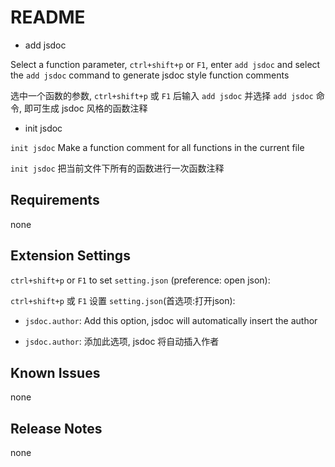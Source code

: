 # README

*  add jsdoc

Select a function parameter, `ctrl+shift+p` or `F1`, enter `add jsdoc` and select the `add jsdoc` command to generate jsdoc style function comments


选中一个函数的参数, `ctrl+shift+p` 或 `F1` 后输入 `add jsdoc` 并选择 `add jsdoc` 命令, 即可生成 jsdoc 风格的函数注释

*    init jsdoc

`init jsdoc` Make a function comment for all functions in the current file

`init jsdoc` 把当前文件下所有的函数进行一次函数注释


## Requirements

none

## Extension Settings

`ctrl+shift+p` or `F1` to set `setting.json` (preference: open json):

`ctrl+shift+p` 或 `F1` 设置 `setting.json`(首选项:打开json):

- `jsdoc.author`: Add this option, jsdoc will automatically insert the author

- `jsdoc.author`: 添加此选项, jsdoc 将自动插入作者


## Known Issues

none

## Release Notes

none
